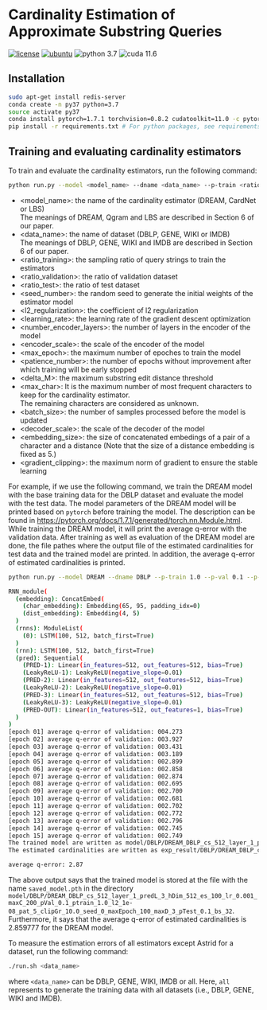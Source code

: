 # Cardinality Estimation of Approximate Substring Queries

[![license](https://img.shields.io/github/license/sykwon/teddy-dream?color=brightgreen)](https://github.com/sykwon/teddy-dream/blob/master/LICENSE)
[![ubuntu](https://img.shields.io/badge/ubuntu-v18.04-orange)](https://wiki.ubuntu.com/Releases)
![python 3.7](https://img.shields.io/badge/python-v3.7-blue)
![cuda 11.6](https://img.shields.io/badge/cuda-v11.6-blue)

## Installation

```bash
sudo apt-get install redis-server
conda create -n py37 python=3.7
source activate py37
conda install pytorch=1.7.1 torchvision=0.8.2 cudatoolkit=11.0 -c pytorch -c nvidia
pip install -r requirements.txt # For python packages, see requirements.txt
```

## Training and evaluating cardinality estimators

To train and evaluate the cardinality estimators, run the following command:

```bash
python run.py --model <model_name> --dname <data_name> --p-train <ratio_training> --p-val <ratio_validation> --p-test <ratio_test> --seed <seed_number> --l2 <l2_regularization> --lr <learning_rate> --layer <number_encoder_layers> --pred-layer <number_decoder_layers> --cs <encoder_scale> --max-epoch <max_epoch> --patience <patience_number> --max-d <delta_M> --max-char <max_char> --bs <batch_size> --h-dim <decoder_scale> --es <embedding_size> --clip-gr <gradient_clipping> 
```

* <model_name>: the name of the cardinality estimator (DREAM, CardNet or LBS)  
The meanings of DREAM, Qgram and LBS are described in Section 6 of our paper.
* <data_name>: the name of dataset (DBLP, GENE, WIKI or IMDB)  
The meanings of DBLP, GENE, WIKI and IMDB are described in Section 6 of our paper.
* <ratio_training>: the sampling ratio of query strings to train the estimators
* <ratio_validation>: the ratio of validation dataset
* <ratio_test>: the ratio of test dataset
* <seed_number>: the random seed to generate the initial weights of the estimator model
* <l2_regularization>: the coefficient of l2 regularization
* <learning_rate>: the learning rate of the gradient descent optimization
* <number_encoder_layers>: the number of layers in the encoder of the model
* <encoder_scale>: the scale of the encoder of the model
* <max_epoch>: the maximum number of epoches to train the model
* <patience_number>: the number of epochs without improvement after which training will be early stopped
* <delta_M>: the maximum substring edit distance threshold
* <max_char>: It is the maximum number of most frequent characters to keep for the cardinality estimator.  
    The remaining characters are considered as unknown.
* <batch_size>: the number of samples processed before the model is updated
* <decoder_scale>: the scale of the decoder of the model
* <embedding_size>: the size of concatenated embedings of a pair of a character and a distance (Note that the size of a distance embedding is fixed as 5.)
* <gradient_clipping>: the maximum norm of gradient to ensure the stable learning

For example, if we use the following command, we train the DREAM model with the base training data for the DBLP dataset and evaluate the model with the test data.
The model parameters of the DREAM model will be printed based on ```pytorch```  before training the model. The description can be found in <https://pytorch.org/docs/1.7.1/generated/torch.nn.Module.html>.
While training the DREAM model, it will print the average q-error with the validation data.
After training as well as evaluation of the DREAM model are done, the file pathes where the output file of the estimated cardinalities for test data and the trained model are printed.
In addition, the average q-error of estimated cardinalities is printed.

```bash
python run.py --model DREAM --dname DBLP --p-train 1.0 --p-val 0.1 --p-test 0.1 --seed 0 --l2 0.00000001 --lr 0.001 --layer 1 --pred-layer 3 --cs 512 --max-epoch 100 --patience 5 --max-d 3 --max-char 200 --bs 32 --h-dim 512 --es 100 --clip-gr 10.0

RNN_module(
  (embedding): ConcatEmbed(
    (char_embedding): Embedding(65, 95, padding_idx=0)
    (dist_embedding): Embedding(4, 5)
  )
  (rnns): ModuleList(
    (0): LSTM(100, 512, batch_first=True)
  )
  (rnn): LSTM(100, 512, batch_first=True)
  (pred): Sequential(
    (PRED-1): Linear(in_features=512, out_features=512, bias=True)
    (LeakyReLU-1): LeakyReLU(negative_slope=0.01)
    (PRED-2): Linear(in_features=512, out_features=512, bias=True)
    (LeakyReLU-2): LeakyReLU(negative_slope=0.01)
    (PRED-3): Linear(in_features=512, out_features=512, bias=True)
    (LeakyReLU-3): LeakyReLU(negative_slope=0.01)
    (PRED-OUT): Linear(in_features=512, out_features=1, bias=True)
  )
)
[epoch 01] average q-error of validation: 004.273
[epoch 02] average q-error of validation: 003.927
[epoch 03] average q-error of validation: 003.431
[epoch 04] average q-error of validation: 003.189
[epoch 05] average q-error of validation: 002.899
[epoch 06] average q-error of validation: 002.858
[epoch 07] average q-error of validation: 002.874
[epoch 08] average q-error of validation: 002.695
[epoch 09] average q-error of validation: 002.700
[epoch 10] average q-error of validation: 002.681
[epoch 11] average q-error of validation: 002.702
[epoch 12] average q-error of validation: 002.772
[epoch 13] average q-error of validation: 002.796
[epoch 14] average q-error of validation: 002.745
[epoch 15] average q-error of validation: 002.749
The trained model are written as model/DBLP/DREAM_DBLP_cs_512_layer_1_predL_3_hDim_512_es_100_lr_0.001_maxC_200_pVal_0.1_ptrain_1.0_l2_1e-08_pat_5_clipGr_10.0_seed_0_maxEpoch_100_maxD_3_pTest_0.1_bs_32/saved_model.pth 
The estimated cardinalities are written as exp_result/DBLP/DREAM_DBLP_cs_512_layer_1_predL_3_hDim_512_es_100_lr_0.001_maxC_200_pVal_0.1_ptrain_1.0_l2_1e-08_pat_5_clipGr_10.0_seed_0_maxEpoch_100_maxD_3_pTest_0.1_bs_32/analysis_lat_gpu.csv

average q-error: 2.87
```

The above output says that the trained model is stored at the file with the name ```saved_model.pth``` in the directory ```model/DBLP/DREAM_DBLP_cs_512_layer_1_predL_3_hDim_512_es_100_lr_0.001_maxC_200_pVal_0.1_ptrain_1.0_l2_1e-08_pat_5_clipGr_10.0_seed_0_maxEpoch_100_maxD_3_pTest_0.1_bs_32```.
Furthermore, it says that the average q-error of estimated cardinalities is 2.859777 for the DREAM model.

To measure the estimation errors of all estimators except Astrid for a dataset, run the following command:

```bash
./run.sh <data_name>
```

where ```<data_name>``` can be DBLP, GENE, WIKI, IMDB or all. Here, ```all``` represents to generate the training data with all datasets (i.e., DBLP, GENE, WIKI and IMDB).
